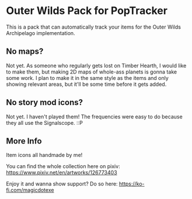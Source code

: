 # Outer Wilds Pack for PopTracker

This is a pack that can automatically track your items for the Outer Wilds Archipelago implementation.

## No maps?

Not yet. As someone who regularly gets lost on Timber Hearth, I would like to make them, but making 2D maps of whole-ass planets is gonna take some work. I plan to make it in the same style as the items and only showing relevant areas, but it'll be some time before it gets added.

## No story mod icons?

Not yet. I haven't played them!
The frequencies were easy to do because they all use the Signalscope. ::P

## More Info

Item icons all handmade by me!

You can find the whole collection here on pixiv: https://www.pixiv.net/en/artworks/126773403

Enjoy it and wanna show support? Do so here: https://ko-fi.com/magicdotexe
